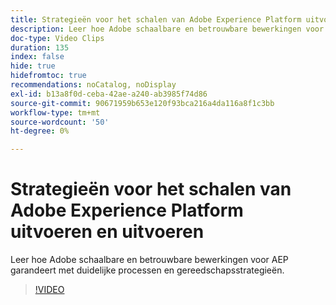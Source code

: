 ```yaml
---
title: Strategieën voor het schalen van Adobe Experience Platform uitvoeren en uitvoeren
description: Leer hoe Adobe schaalbare en betrouwbare bewerkingen voor AEP garandeert met duidelijke processen en gereedschapsstrategieën.
doc-type: Video Clips
duration: 135
index: false
hide: true
hidefromtoc: true
recommendations: noCatalog, noDisplay
exl-id: b13a8f0d-ceba-42ae-a240-ab3985f74d86
source-git-commit: 90671959b653e120f93bca216a4da116a8f1c3bb
workflow-type: tm+mt
source-wordcount: '50'
ht-degree: 0%

---
```


# Strategieën voor het schalen van Adobe Experience Platform uitvoeren en uitvoeren

Leer hoe Adobe schaalbare en betrouwbare bewerkingen voor AEP garandeert met duidelijke processen en gereedschapsstrategieën.

<!-- 62_S655_3442541_134_run-and-operate-strategies-for-scaling-adobe-experience-platform -->
>[!VIDEO](https://video.tv.adobe.com/v/3461119/?learn=on&enablevpops=true&captions=dut)
